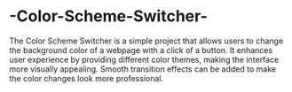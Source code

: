 # -Color-Scheme-Switcher-
The Color Scheme Switcher is a simple project that allows users to change the background color of a webpage with a click of a button. It enhances user experience by providing different color themes, making the interface more visually appealing. Smooth transition effects can be added to make the color changes look more professional.
